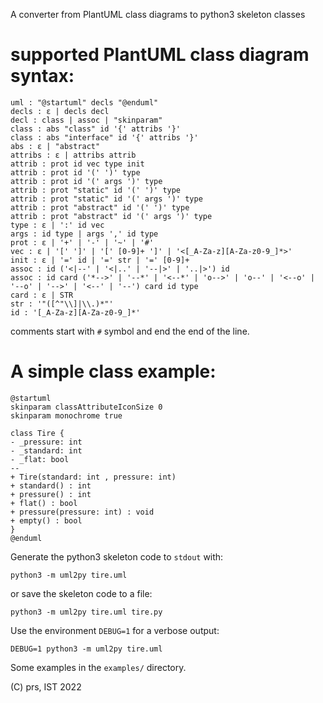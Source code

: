 A converter from PlantUML class diagrams to python3 skeleton classes

supported PlantUML class diagram syntax:
========================================

```
uml : "@startuml" decls "@enduml"
decls : ε | decls decl
decl : class | assoc | "skinparam"
class : abs "class" id '{' attribs '}'
class : abs "interface" id '{' attribs '}'
abs : ε | "abstract"
attribs : ε | attribs attrib
attrib : prot id vec type init
attrib : prot id '(' ')' type
attrib : prot id '(' args ')' type
attrib : prot "static" id '(' ')' type
attrib : prot "static" id '(' args ')' type
attrib : prot "abstract" id '(' ')' type
attrib : prot "abstract" id '(' args ')' type
type : ε | ':' id vec
args : id type | args ',' id type
prot : ε | '+' | '-' | '~' | '#'
vec : ε | '[' ']' | '[' [0-9]+ ']' | '<[_A-Za-z][A-Za-z0-9_]*>'
init : ε | '=' id | '=' str | '=' [0-9]+
assoc : id ('<|--' | '<|..' | '--|>' | '..|>') id
assoc : id card ('*-->' | '--*' | '<--*' | 'o-->' | 'o--' | '<--o' | '--o' | '-->' | '<--' | '--') card id type
card : ε | STR
str : '"([^"\\]|\\.)*"'
id : '[_A-Za-z][A-Za-z0-9_]*'
```

comments start with `#` symbol and end the end of the line.

A simple class example:
=====================

```uml
@startuml
skinparam classAttributeIconSize 0
skinparam monochrome true

class Tire {
- _pressure: int
- _standard: int
- _flat: bool
--
+ Tire(standard: int , pressure: int)
+ standard() : int
+ pressure() : int
+ flat() : bool
+ pressure(pressure: int) : void
+ empty() : bool
}
@enduml
```

Generate the python3 skeleton code to `stdout` with:

```
python3 -m uml2py tire.uml
```

or save the skeleton code to a file:

```
python3 -m uml2py tire.uml tire.py
```


Use the environment `DEBUG=1` for a verbose output:

```
DEBUG=1 python3 -m uml2py tire.uml
```

Some examples in the `examples/` directory.

(C) prs, IST 2022
